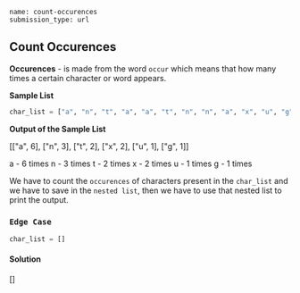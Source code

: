 ```ngMeta
name: count-occurences
submission_type: url
```

## Count Occurences

**Occurences** - is made from the word `occur` which means that how many times a certain character or word appears.

**Sample List**
```python
char_list = ["a", "n", "t", "a", "a", "t", "n", "n", "a", "x", "u", "g", "a", "x", "a"]
```

**Output of the Sample List**

[["a", 6], ["n", 3], ["t", 2], ["x", 2], ["u", 1], ["g", 1]]

a - 6 times
n - 3 times
t - 2 times
x - 2 times
u - 1 times
g - 1 times

We have to count the `occurences` of characters present in the `char_list` and we have to save in the `nested list`, then we have to use that nested list to print the output.


### `Edge Case`
```python
char_list = []
```

#### Solution
[]
